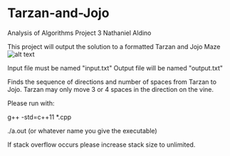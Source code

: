 # Tarzan-and-Jojo
Analysis of Algorithms Project 3
Nathaniel Aldino

This project will output the solution to a formatted Tarzan and Jojo Maze
![alt text](https://d2vlcm61l7u1fs.cloudfront.net/media%2F02a%2F02a84409-8be8-41f7-aaef-f41bb0a515c4%2Fphp90SN3p.png)


Input file must be named "input.txt"
Output file will be named "output.txt"

Finds the sequence of directions and number of spaces from Tarzan to Jojo. 
Tarzan may only move 3 or 4 spaces in the direction on the vine.

Please run with:

g++ -std=c++11  *.cpp

./a.out (or whatever name you give the executable)

If stack overflow occurs please increase stack size to unlimited.
